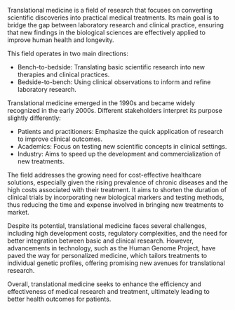 Translational medicine is a field of research that focuses on converting scientific discoveries into practical medical treatments. Its main goal is to bridge the gap between laboratory research and clinical practice, ensuring that new findings in the biological sciences are effectively applied to improve human health and longevity.

This field operates in two main directions:
- Bench-to-bedside: Translating basic scientific research into new therapies and clinical practices.
- Bedside-to-bench: Using clinical observations to inform and refine laboratory research.

Translational medicine emerged in the 1990s and became widely recognized in the early 2000s. Different stakeholders interpret its purpose slightly differently:
- Patients and practitioners: Emphasize the quick application of research to improve clinical outcomes.
- Academics: Focus on testing new scientific concepts in clinical settings.
- Industry: Aims to speed up the development and commercialization of new treatments.

The field addresses the growing need for cost-effective healthcare solutions, especially given the rising prevalence of chronic diseases and the high costs associated with their treatment. It aims to shorten the duration of clinical trials by incorporating new biological markers and testing methods, thus reducing the time and expense involved in bringing new treatments to market.

Despite its potential, translational medicine faces several challenges, including high development costs, regulatory complexities, and the need for better integration between basic and clinical research. However, advancements in technology, such as the Human Genome Project, have paved the way for personalized medicine, which tailors treatments to individual genetic profiles, offering promising new avenues for translational research.

Overall, translational medicine seeks to enhance the efficiency and effectiveness of medical research and treatment, ultimately leading to better health outcomes for patients.
